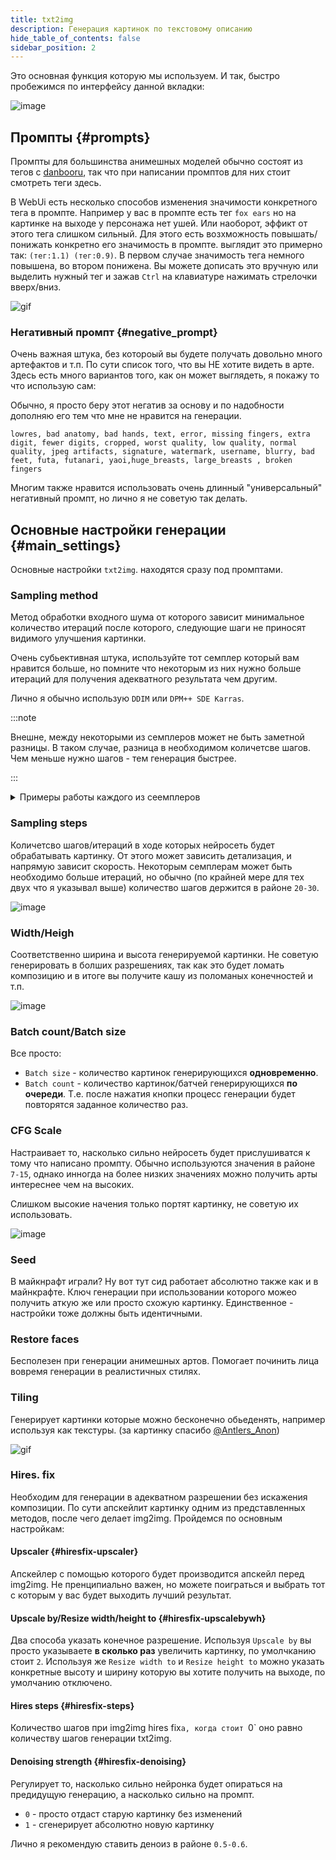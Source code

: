 ```yaml
---
title: txt2img
description: Генерация картинок по текстовому описанию 
hide_table_of_contents: false
sidebar_position: 2
---
```

Это основная функция которую мы используем. И так, быстро пробежимся по интерфейсу данной вкладки:

![image](https://i.imgur.com/UzLRybm.png)

## Промпты {#prompts}
Промпты для большинства анимешных моделей обычно состоят из тегов с [danbooru](https://danbooru.donmai.us), так что при написании промптов для них стоит смотреть теги здесь.

В WebUi есть несколько способов изменения значимости конкретного тега в промпте. Например у вас в промпте есть тег `fox ears` но на картинке на выходе у персонажа нет ушей. Или наоборот, эффикт от этого тега слишком сильный. Для этого есть возхможность повышать/понижать конкретно его значимость в промпте. выглядит это примерно так: `(тег:1.1) (тег:0.9)`. В первом случае значимость тега немного повышена, во втором понижена. Вы можете дописать это вручную или выделить нужный тег и зажав `Ctrl` на клавиатуре нажимать стрелочки вверх/вниз.

![gif](https://i.imgur.com/rkBTn3u.gif)

### Негативный промпт {#negative_prompt}
Очень важная штука, без котороый вы будете получать довольно много артефактов и т.п. По сути список того, что вы НЕ хотите видеть в арте. Здесь есть много вариантов того, как он может выглядеть, я покажу то что использую сам:

Обычно, я просто беру этот негатив за основу и по надобности дополняю его тем что мне не нравится на генерации.

```
lowres, bad anatomy, bad hands, text, error, missing fingers, extra digit, fewer digits, cropped, worst quality, low quality, normal quality, jpeg artifacts, signature, watermark, username, blurry, bad feet, futa, futanari, yaoi,huge_breasts, large_breasts , broken fingers
```

Многим также нравится использовать очень длинный "универсальный" негативный промпт, но лично я не советую так делать.

## Основные настройки генерации {#main_settings}
Основные настройки `txt2img`. находятся сразу под промптами.

### Sampling method
Метод обработки входного шума от которого зависит минимальное количество итераций после которого, следующие шаги не приносят видимого улучшения картинки.

Очень субьективная штука, используйте тот семплер который вам нравится больше, но помните что некоторым из них нужно больше итераций для получения адекватного результата чем другим. 

Лично я обычно использую `DDIM` или `DPM++ SDE Karras`.

:::note

Внешне, между некоторыми из семплеров может не быть заметной разницы. В таком случае, разница в необходимом количетсве шагов.  Чем меньше нужно шагов - тем генерация быстрее.

:::

<details>
<summary>Примеры работы каждого из сеемплеров</summary>
    <div>

![image](https://i.imgur.com/dM98n2Z.jpeg)
![image](https://i.imgur.com/L6ZVq3l.jpeg)

<details>
<summary>Информация о генерации примеров</summary>
    
Prompt:

```
best quality, 1girl, small breasts, japanese armor, red hair, long hair, 
red eyes, fox ears, animal_ear_fluff, holding weapon, bow \(weapon\),holding bow \(weapon\),
```
Negative prompt: 

```
 lowres, bad anatomy, bad hands, text, error, missing fingers, extra digit, fewer digits, cropped, worst quality, low quality, normal quality, jpeg artifacts, signature, watermark, username, blurry, bad feet, futa, futanari, yaoi,huge_breasts, large_breasts , (demon horns:1.1), blood, ribs, rebs, realistic face, broken fingers, earrings, hair ornament, loli, bad hands, bad fingers, thick thighs, pubic hair
```
Settings:

```text
Steps: 70, CFG scale: 11, Size: 512x920, Model hash: 0873291ac5
Model: AbyssOrangeMix2_nsfw, Clip skip: 2, ENSD: 31337,
```

</details>

</div>
</details>

### Sampling steps

Количетсво шагов/итераций в ходе которых нейросеть будет обрабатывать картинку. От этого может зависить детализация, и напрямую зависит скорость. Некоторым семплерам может быть необходимо больше итераций, но обычно (по крайней  мере для тех двух что я указывал выше) количество шагов держится в районе `20-30`.

![image](https://i.imgur.com/ITpi1fJ.jpeg)

### Width/Heigh

Соответственно ширина и высота генерируемой картинки.
Не советую генерировать в болших разрешениях, так как это будет ломать композицию и в итоге вы получите кашу из поломаных конечностей и т.п.

![image](https://i.imgur.com/u4UCAjv.jpeg)

### Batch count/Batch size

Все просто:
* `Batch size` - количество картинок генерирующихся **одновременно**.
* `Batch count` - количество картинок/батчей генерирующихся **по очереди**. Т.е. после нажатия кнопки процесс генерации будет повторятся заданное количество раз. 

### CFG Scale

Настраивает то, насколько сильно нейросеть будет прислушиватся к тому что написано промпту. Обычно используются значения в районе `7-15`, однако инногда на более низких значениях можно получить арты интереснее чем на высоких. 

Слишком высокие начения только портят картинку, не советую их использовать.

![image](https://i.imgur.com/IAtLwsl.jpeg)

### Seed

В майкнрафт играли? Ну вот тут сид работает абсолютно также как и в майнкрафте. Ключ генерации при использовании которого можео получить аткую же или просто схожую картинку. Единственное - настройки тоже должны быть идентичными.

### Restore faces

Бесполезен при генерации анимешных артов. Помогает починить лица вовремя генерации в реалистичных стилях.

### Tiling

Генерирует картинки которые можно бесконечно обьеденять, например используя как текстуры. (за картинку спасибо [@Antlers_Anon](https://antlers-anon.fanbox.cc/posts/5250143))

![gif](https://i.imgur.com/ezxgarP.gif)

### Hires. fix

Необходим для генерации в адекватном разрешении без искажения композиции. 
По сути апскейлит картинку одним из представленных методов, после чего делает img2img.
Пройдемся по основным настройкам:

#### Upscaler {#hiresfix-upscaler}

Апскейлер с помощью которого будет производится апскейл перед img2img. Не пренципиально важен, но можете поиграться и выбрать тот с которым у вас будет выходить лучший результат.

#### Upscale by/Resize width/height to {#hiresfix-upscalebywh}

Два способа указать конечное разрешение. Используя  `Upscale by` вы просто указываете **в сколько раз** увеличить картинку, по умолчканию стоит `2`.
Используя же `Resize width to` и `Resize height to` можно указать конкретные высоту и ширину которую вы хотите получить на выходе, по умолчанию отключено.

#### Hires steps {#hiresfix-steps}

Количество шагов при img2img hires fix`a, когда стоит `0` оно равно количеству шагов генерации txt2img.

#### Denoising strength {#hiresfix-denoising}

Регулирует то, насколько сильно нейронка будет опираться на предидущую генерацию, а насколько сильно на промпт. 
* `0` - просто отдаст старую картинку без изменений
* `1` - сгенерирует абсолютно новую картинку

Лично я рекомендую ставить деноиз в районе `0.5-0.6`.



